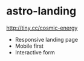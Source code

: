 # astro-landing

http://tiny.cc/cosmic-energy

 - Responsive landing page
 - Mobile first
 - Interactive form
